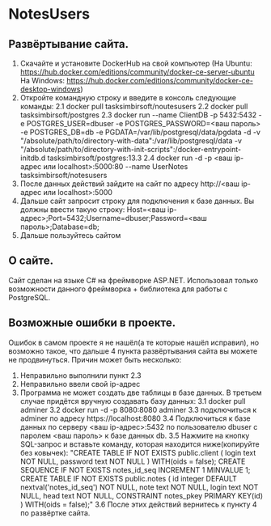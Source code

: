 # NotesUsers
## Развёртывание сайта.
1. Скачайте и установите DockerHub на свой компьютер (На Ubuntu: https://hub.docker.com/editions/community/docker-ce-server-ubuntu На Windows: https://hub.docker.com/editions/community/docker-ce-desktop-windows)
2. Откройте командную строку и введите в консоль следующие команды:
	2.1 docker pull tasksimbirsoft/noutesusers
	2.2 docker pull tasksimbirsoft/postgres
	2.3 docker run --name ClientDB -p 5432:5432 -e POSTGRES_USER=dbuser -e POSTGRES_PASSWORD=<ваш пароль> -e POSTGRES_DB=db -e PGDATA=/var/lib/postgresql/data/pgdata -d -v "/absolute/path/to/directory-with-data":/var/lib/postgresql/data -v "/absolute/path/to/directory-with-init-scripts":/docker-entrypoint-initdb.d tasksimbirsoft/postgres:13.3
	2.4 docker run -d -p <ваш ip-адрес или localhost>:5000:80 --name UserNotes tasksimbirsoft/notesusers
3. После данных действий зайдите на сайт по адресу http://<ваш ip-адрес или localhost>:5000
4. Дальше сайт запросит строку для подключения к базе данных. Вы должны ввести такую строку: Host=<ваш ip-адрес>;Port=5432;Username=dbuser;Password=<ваш пароль>;Database=db;
5. Дальше пользуйтесь сайтом

## О сайте.
Сайт сделан на языке C# на фреймворке ASP.NET. Использовал только возможности данного фреймворка + библиотека для работы с PostgreSQL.

## Возможные ошибки в проекте.
Ошибок в самом проекте я не нашёл(а те которые нашёл исправил), но возможно такое, что дальше 4 пункта развёртывания сайта вы можете не продвинуться. Причин может быть несколько:
1. Неправильно выполнили пункт 2.3
2. Неправильно ввели свой ip-адрес
3. Программа не может создать две таблицы в базе данных.
	В третьем случае придётся вручную создавать базу данных:
	3.1 docker pull adminer
	3.2 docker run -d -p 8080:8080 adminer
	3.3 подключиться к adminer по адресу https://localhost:8080
	3.4 Подключиться к базе данных по серверу <ваш ip-адрес>:5432 по пользователю dbuser с паролем <ваш пароль> к базе данных db.
	3.5 Нажмите на кнопку SQL-запрос и вставьте команду, которая находится ниже(копируйте без ковычек):
"CREATE TABLE IF NOT EXISTS public.client (
    login text NOT NULL,
    password text NOT NULL
) WITH(oids = false);
CREATE SEQUENCE IF NOT EXISTS notes_id_seq INCREMENT 1 MINVALUE 1;
CREATE TABLE IF NOT EXISTS public.notes (
    id integer DEFAULT nextval('notes_id_seq') NOT NULL,
    note text NOT NULL,
    login text NOT NULL,
    head text NOT NULL,
    CONSTRAINT notes_pkey PRIMARY KEY(id)
) WITH(oids = false);"
	3.6 После этих действий вернитесь к пункту 4 по развёртке сайта.
